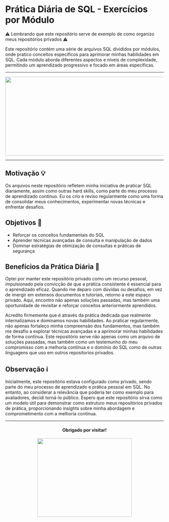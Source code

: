 # Prática Diária de SQL - Exercícios por Módulo

⚠️ Lembrando que este repositório serve de exemplo de como organizo meus repositórios privados ⚠️

Este repositório contém uma série de arquivos SQL divididos por módulos, onde pratico conceitos específicos para aprimorar minhas habilidades em SQL. Cada módulo aborda diferentes aspectos e níveis de complexidade, permitindo um aprendizado progressivo e focado em áreas específicas.

---

<p align="center">
  <img src="https://media1.giphy.com/media/qgQUggAC3Pfv687qPC/giphy.gif?cid=ecf05e47oz1ey4dlvjq9lkh4g9u5tprizv0rw4oh0fzxxybm&rid=giphy.gif&ct=g" width="700" height="250">
</p>

---

## Motivação 💡

Os arquivos neste repositório refletem minha iniciativa de praticar SQL diariamente, assim como outras hard skills, como parte do meu processo de aprendizado contínuo. Eu os crio e reviso regularmente como uma forma de consolidar meus conhecimentos, experimentar novas técnicas e enfrentar desafios.

## Objetivos 🎯

- Reforçar os conceitos fundamentais do SQL
- Aprender técnicas avançadas de consulta e manipulação de dados
- Dominar estratégias de otimização de consultas e práticas de segurança

## Benefícios da Prática Diária 💪

Optei por manter este repositório privado como um recurso pessoal, impulsionado pela convicção de que a prática consistente é essencial para o aprendizado eficaz. Quando me deparo com dúvidas ou desafios, em vez de imergir em extensos documentos e tutoriais, retorno a este espaço privado. Aqui, encontro não apenas soluções passadas, mas também uma oportunidade de revisitar e reforçar conceitos anteriormente aprendidos.

Acredito firmemente que é através da prática dedicada que realmente internalizamos e dominamos novas habilidades. Ao praticar regularmente, não apenas fortaleço minha compreensão dos fundamentos, mas também me desafio a explorar técnicas avançadas e a aprimorar minhas habilidades de forma contínua. Este repositório serve não apenas como um arquivo de soluções passadas, mas também como um testemunho do meu compromisso com a melhoria contínua e o domínio do SQL como de outras linguagens que uso em outros repositorios privados.

## Observação ℹ️

Inicialmente, este repositório estava configurado como privado, sendo parte do meu processo de aprendizado e prática pessoal em SQL. No entanto, ao considerar a relevância que poderia ter como exemplo para avaliadores, decidi torná-lo público. Espero que este repositório sirva como um modelo útil para demonstrar como estruturo meus repositórios privados de prática, proporcionando insights sobre minha abordagem e comprometimento com a melhoria contínua.

---

<div align="center">
  <h4> Obrigado por visitar! </h4>
  
  <p align="center">
    <img src="https://user-images.githubusercontent.com/81328619/213875785-400ae517-156b-4aca-a787-bac75d84c393.gif" width="300" height="250">
  </p>
</div>

